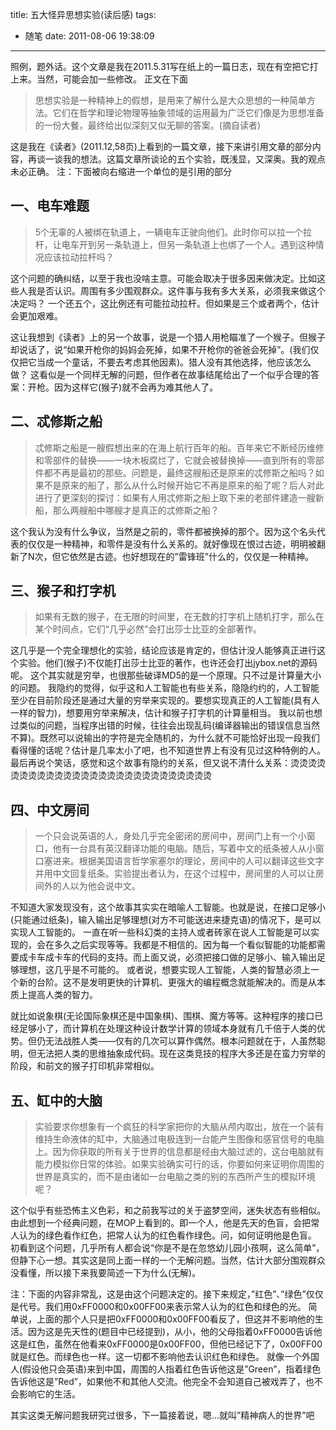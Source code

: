 title: 五大怪异思想实验(读后感)
tags:
  - 随笔
date: 2011-08-06 19:38:09
---

照例，题外话。这个文章是我在2011.5.31写在纸上的一篇日志，现在有空把它打上来。当然，可能会加一些修改。
正文在下面

> 思想实验是一种精神上的假想，是用来了解什么是大众思想的一种简单方法。它们在哲学和理论物理等抽象领域的运用最为广泛它们像是为思想准备的一份大餐，最终给出似深刻又似无聊的答案。(摘自读者)

这是我在《读者》(2011.12,58页)上看到的一篇文章，接下来讲引用文章的部分内容，再谈一谈我的想法。这篇文章所谈论的五个实验，既浅显，又深奥。我的观点未必正确。
注：下面被向右缩进一个单位的是引用的部分

## 一、电车难题

> 5个无辜的人被绑在轨道上，一辆电车正驶向他们。此时你可以拉一个拉杆，让电车开到另一条轨道上，但另一条轨道上也绑了一个人。遇到这种情况应该拉动拉杆吗？

这个问题的确纠结，以至于我也没啥主意。可能会取决于很多因来做决定。比如这些人我是否认识。周围有多少围观群众。这件事与我有多大关系，必须我来做这个决定吗？
一个还五个，这比例还有可能拉动拉杆。但如果是三个或者两个，估计会更加艰难。

这让我想到《读者》上的另一个故事，说是一个猎人用枪瞄准了一个猴子。但猴子却说话了，说“如果开枪你的妈妈会死掉，如果不开枪你的爸爸会死掉”。(我们仅仅把它当成一个童话，不要去考虑其他因素)。猎人没有其他选择，他应该怎么做？
这看似是一个同样无解的问题，但作者在故事结尾给出了一个似乎合理的答案：开枪。因为这样它(猴子)就不会再为难其他人了。

## 二、忒修斯之船

> 忒修斯之船是一艘假想出来的在海上航行百年的船。百年来它不断经历维修和零部件的替换——一块木板腐烂了，它就会被替换掉——直到所有的零部件都不再是最初的那些。问题是，最终这艘船还是原来的忒修斯之船吗？如果不是原来的船了，那么从什么时候开始它不再是原来的船了呢？后人对此进行了更深刻的探讨：如果有人用忒修斯之船上取下来的老部件建造一艘新船，那么两艘船中哪艘才是真正的忒修斯之船？

这个我认为没有什么争议，当然是之前的，零件都被换掉的那个。因为这个名头代表的仅仅是一种精神，和零件是没有什么关系的。就好像现在恨过古迹，明明被翻新了N次，但它依然是古迹。也好想现在的&#8221;雷锋班&#8221;什么的，仅仅是一种精神。

## 三、猴子和打字机

> 如果有无数的猴子，在无限的时间里，在无数的打字机上随机打字，那么在某个时间点，它们“几乎必然”会打出莎士比亚的全部著作。

这几乎是一个完全理想化的实验，结论应该是肯定的，但估计没人能够真正进行这个实验。他们(猴子)不仅能打出莎士比亚的著作，也许还会打出jybox.net的源码呢。
这个其实就是穷举，也很那些破译MD5的是一个原理。只不过是计算量大小的问题。
我隐约的觉得，似乎这和人工智能也有些关系，隐隐约约的，人工智能至少在目前阶段还是通过大量的穷举来实现的。要想实现真正的人工智能(具有人一样的智力)，想要用穷举来解决，估计和猴子打字机的计算量相当。
我以前也想过类似的问题，当程序出错的时候，往往会出现乱码(编译器输出的错误信息当然不算)。既然可以说输出的字符是完全随机的，为什么就不可能恰好出现一段我们看得懂的话呢？估计是几率太小了吧，也不知道世界上有没有见过这种特例的人。
最后再说个笑话，感觉和这个故事有隐约的关系，但又说不清什么关系：烫烫烫烫烫烫烫烫烫烫烫烫烫烫烫烫烫烫烫烫烫烫烫烫烫烫烫

## 四、中文房间

> 一个只会说英语的人，身处几乎完全密闭的房间中，房间门上有一个小窗口，他有一台具有英汉翻译功能的电脑。随后，写着中文的纸条被人从小窗口塞进来。根据美国语言哲学家塞尔的理论，房间中的人可以翻译这些文字并用中文回复纸条。实验提出者认为，在这个过程中，房间里的人可以让房间外的人以为他会说中文。

不知道大家发现没有，这个故事其实实在暗喻人工智能。也就是说，在接口足够小(只能通过纸条)，输入输出足够理想(对方不可能送进来捷克语)的情况下，是可以实现人工智能的。
一直在听一些科幻类的主持人或者砖家在说人工智能是可以实现的，会在多久之后实现等等。我都是不相信的。因为每一个看似智能的功能都需要成卡车成卡车的代码的支持。而上面又说，必须把接口做的足够小、输入输出足够理想，这几乎是不可能的。
或者说，想要实现人工智能，人类的智慧必须上一个新的台阶。这不是发明更快的计算机、更强大的编程概念就能解决的。而是从本质上提高人类的智力。

就比如说象棋(无论国际象棋还是中国象棋)、围棋、魔方等等。这种程序的接口已经足够小了，而计算机在处理这种设计数学计算的领域本身就有几千倍于人类的优势。但仍无法战胜人类——仅有的几次可以算作偶然。根本问题就在于，人虽然聪明，但无法把人类的思维抽象成代码。现在这类竞技的程序大多还是在蛮力穷举的阶段，和前文的猴子打印机非常相似。

## 五、缸中的大脑

> 实验要求你想象有一个疯狂的科学家把你的大脑从颅内取出，放在一个装有维持生命液体的缸中，大脑通过电极连到一台能产生图像和感官信号的电脑上。因为你获取的所有关于世界的信息都是经由大脑过滤的，这台电脑就有能力模拟你日常的体验。如果实验确实可行的话，你要如何来证明你周围的世界是真实的，而不是由诸如一台电脑之类的别的东西所产生的模拟环境呢？

这个似乎有些恐怖主义色彩，和之前我写过的关于盗梦空间，迷失状态有些相似。
由此想到一个经典问题，在MOP上看到的。即一个人，他是先天的色盲，会把常人认为的绿色看作红色，把常人认为的红色看作绿色。问，如何证明他是色盲。
初看到这个问题，几乎所有人都会说“你是不是在忽悠幼儿园小孩啊，这么简单”，但静下心一想。其实这是同上面一样的一个无解问题。当然，估计大部分围观群众没看懂，所以接下来我要简述一下为什么(无解)。

注：下面的内容非常乱，这是由这个问题决定的。接下来规定，&#8221;红色&#8221;、&#8221;绿色&#8221;仅仅是代号。我们用0xFF0000和0x00FF00来表示常人认为的红色和绿色的光。
简单说，上面的那个人只是把0xFF0000和0x00FF00看反了，但这并不影响他的生活。因为这是先天性的(题目中已经提到)，从小，他的父母指着0xFF0000告诉他这是红色，虽然在他看来0xFF0000是0x00FF00，但他已经记下了，0x00FF00就是红色。而绿色也一样。这一切都不影响他去认识红色和绿色。
就像一个外国人(假设他只会英语)来到中国，周围的人指着红色告诉他这是&#8221;Green&#8221;，指着绿色告诉他这是&#8221;Red&#8221;，如果他不和其他人交流。他完全不会知道自己被戏弄了，也不会影响它的生活。

其实这类无解问题我研究过很多，下一篇接着说，嗯&#8230;就叫&#8221;精神病人的世界&#8221;吧